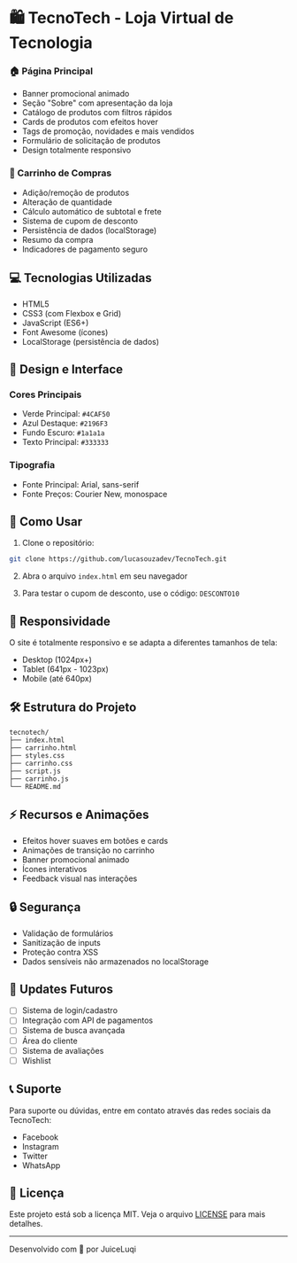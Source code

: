 # 🛍️ TecnoTech - Loja Virtual de Tecnologia

### 🏠 Página Principal
- Banner promocional animado
- Seção "Sobre" com apresentação da loja
- Catálogo de produtos com filtros rápidos
- Cards de produtos com efeitos hover
- Tags de promoção, novidades e mais vendidos
- Formulário de solicitação de produtos
- Design totalmente responsivo

### 🛒 Carrinho de Compras
- Adição/remoção de produtos
- Alteração de quantidade
- Cálculo automático de subtotal e frete
- Sistema de cupom de desconto
- Persistência de dados (localStorage)
- Resumo da compra
- Indicadores de pagamento seguro

## 💻 Tecnologias Utilizadas

- HTML5
- CSS3 (com Flexbox e Grid)
- JavaScript (ES6+)
- Font Awesome (ícones)
- LocalStorage (persistência de dados)

## 🎨 Design e Interface

### Cores Principais
- Verde Principal: `#4CAF50`
- Azul Destaque: `#2196F3`
- Fundo Escuro: `#1a1a1a`
- Texto Principal: `#333333`

### Tipografia
- Fonte Principal: Arial, sans-serif
- Fonte Preços: Courier New, monospace

## 🚀 Como Usar

1. Clone o repositório:
```bash
git clone https://github.com/lucasouzadev/TecnoTech.git
```

2. Abra o arquivo `index.html` em seu navegador

3. Para testar o cupom de desconto, use o código: `DESCONTO10`

## 📱 Responsividade

O site é totalmente responsivo e se adapta a diferentes tamanhos de tela:
- Desktop (1024px+)
- Tablet (641px - 1023px)
- Mobile (até 640px)

## 🛠️ Estrutura do Projeto

```
tecnotech/
├── index.html
├── carrinho.html
├── styles.css
├── carrinho.css
├── script.js
├── carrinho.js
└── README.md
```

## ⚡ Recursos e Animações

- Efeitos hover suaves em botões e cards
- Animações de transição no carrinho
- Banner promocional animado
- Ícones interativos
- Feedback visual nas interações

## 🔒 Segurança

- Validação de formulários
- Sanitização de inputs
- Proteção contra XSS
- Dados sensíveis não armazenados no localStorage

## 🔄 Updates Futuros

- [ ] Sistema de login/cadastro
- [ ] Integração com API de pagamentos
- [ ] Sistema de busca avançada
- [ ] Área do cliente
- [ ] Sistema de avaliações
- [ ] Wishlist

## 📞 Suporte

Para suporte ou dúvidas, entre em contato através das redes sociais da TecnoTech:
- Facebook
- Instagram
- Twitter
- WhatsApp

## 📄 Licença

Este projeto está sob a licença MIT. Veja o arquivo [LICENSE](LICENSE) para mais detalhes.

---

Desenvolvido com 💚 por JuiceLuqi
